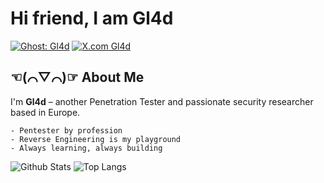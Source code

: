 # Hi friend, I am Gl4d
[![Ghost: Gl4d](https://img.shields.io/badge/blog-visit-red)](https://blog.goldsec.de)
[![X.com Gl4d](https://img.shields.io/twitter/follow/Gl4d?label=follow&style=social)](https://x.com/vxGl4d)

## ☜(⌒▽⌒)☞ About Me

I'm **Gl4d** – another Penetration Tester and passionate security researcher based in Europe.

```MD
- Pentester by profession
- Reverse Engineering is my playground
- Always learning, always building
```
![Github Stats](https://github-readme-stats.vercel.app/api?username=vxgl4d&count_private=true&show_icons=true&include_all_commits=true&theme=dark)
![Top Langs](https://github-readme-stats.vercel.app/api/top-langs/?username=vxgl4d&hide=TeX&layout=compact&theme=dark)
